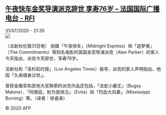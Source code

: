 <!--1596229058000-->
[午夜快车金奖导演派克辞世 享寿76岁 – 法国国际广播电台 - RFI](http://www.rfi.fr//cn/contenu/20200731-%E5%8D%88%E5%A4%9C%E5%BF%AB%E8%BD%A6%E9%87%91%E5%A5%96%E5%AF%BC%E6%BC%94%E6%B4%BE%E5%85%8B%E8%BE%9E%E4%B8%96-%E4%BA%AB%E5%AF%BF76%E5%B2%81)
------

<div>31/07/2020 - 21:35</div><img src="https://s.rfi.fr/media/display/91139340-d368-11ea-b145-005056bff430/w:310/p:16x9/int0002b.200801033502.jpg"><div class="t-content__body u-clearfix"><div class="m-interstitial"></div><p>（法新社伦敦31日电）    拍摄「午夜快车」（Midnight Express）和「追梦者」（The Commitments）等知名电影的英国金奖导演派克（Alan Parker）的家人今天指出，派克今天辞世，享寿76岁。</p><p>    法新社和「洛杉矶时报」（Los Angeles Times）报导，派克的家人声明指出，他因「久病缠身过世」。</p><p>    曾获金像奖和其他大奖殊荣的派克作品还包括，「龙蛇小霸王」（Bugsy Malone）、「阿根廷，别为我哭泣」（Evita）和「烈血大风暴」（Mississippi Burning）等。（译者：徐睿承）</p><p class="t-copyright">© 2020 AFP</p>        </div>
